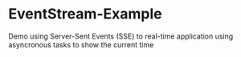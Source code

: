 # EventStream-Example
Demo using Server-Sent Events (SSE) to real-time application using asyncronous tasks to show the current time
